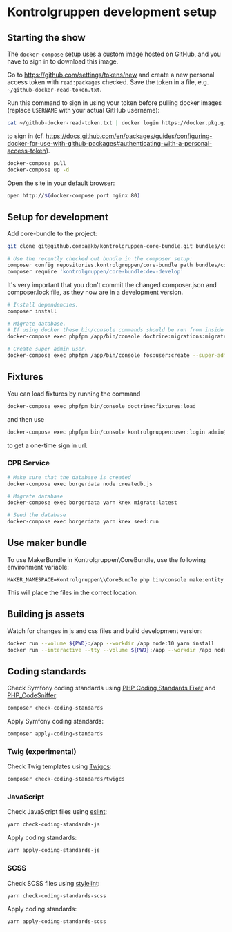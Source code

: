 # Kontrolgruppen development setup

## Starting the show

The `docker-compose` setup uses a custom image hosted on GitHub, and you have to
sign in to download this image.

Go to <https://github.com/settings/tokens/new> and create a new personal access
token with `read:packages` checked. Save the token in a file, e.g.
`~/github-docker-read-token.txt`.

Run this command to sign in using your token before pulling docker images
(replace `USERNAME` with your actual GitHub username):

```sh
cat ~/github-docker-read-token.txt | docker login https://docker.pkg.github.com -u USERNAME --password-stdin
```

to sign in (cf.
<https://docs.github.com/en/packages/guides/configuring-docker-for-use-with-github-packages#authenticating-with-a-personal-access-token>).

```sh
docker-compose pull
docker-compose up -d
```

Open the site in your default browser:

```sh
open http://$(docker-compose port nginx 80)
```

## Setup for development

Add core-bundle to the project:
```sh
git clone git@github.com:aakb/kontrolgruppen-core-bundle.git bundles/core-bundle

# Use the recently checked out bundle in the composer setup:
composer config repositories.kontrolgruppen/core-bundle path bundles/core-bundle
composer require 'kontrolgruppen/core-bundle:dev-develop'
```

It's very important that you don't commit the changed composer.json and composer.lock file, as they now are in a development version.

```sh
# Install dependencies.
composer install

# Migrate database.
# If using docker these bin/console commands should be run from inside the phpfpm container.
docker-compose exec phpfpm /app/bin/console doctrine:migrations:migrate

# Create super admin user.
docker-compose exec phpfpm /app/bin/console fos:user:create --super-admin
```

## Fixtures

You can load fixtures by running the command

```sh
docker-compose exec phpfpm bin/console doctrine:fixtures:load
```

and then use

```sh
docker-compose exec phpfpm bin/console kontrolgruppen:user:login admin@example.com
```

to get a one-time sign in url.

### CPR Service
```sh
# Make sure that the database is created
docker-compose exec borgerdata node createdb.js

# Migrate database
docker-compose exec borgerdata yarn knex migrate:latest

# Seed the database
docker-compose exec borgerdata yarn knex seed:run
```


## Use maker bundle

To use MakerBundle in Kontrolgruppen\CoreBundle, use the following environment variable:

```
MAKER_NAMESPACE=Kontrolgruppen\\CoreBundle php bin/console make:entity
```

This will place the files in the correct location.

## Building js assets

Watch for changes in js and css files and build development version:

```sh
docker run --volume ${PWD}:/app --workdir /app node:10 yarn install
docker run --interactive --tty --volume ${PWD}:/app --workdir /app node:10 yarn watch
```

## Coding standards

Check Symfony coding standards using [PHP Coding Standards
Fixer](https://github.com/FriendsOfPHP/PHP-CS-Fixer) and
[PHP_CodeSniffer](https://github.com/squizlabs/PHP_CodeSniffer):

```sh
composer check-coding-standards
```

Apply Symfony coding standards:

```sh
composer apply-coding-standards
```

### Twig (experimental)

Check Twig templates using [Twigcs](https://github.com/allocine/twigcs):

```sh
composer check-coding-standards/twigcs
```

### JavaScript

Check JavaScript files using [eslint](https://eslint.org/):

```sh
yarn check-coding-standards-js
```

Apply coding standards:

```sh
yarn apply-coding-standards-js
```

### SCSS

Check SCSS files using [stylelint](https://stylelint.io/):

```sh
yarn check-coding-standards-scss
```

Apply coding standards:

```sh
yarn apply-coding-standards-scss
```

